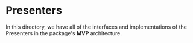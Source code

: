 # Presenters

In this directory, we have all of the interfaces and implementations of the Presenters in the package's **MVP**
architecture.
